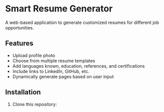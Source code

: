 
# Smart Resume Generator

A web-based application to generate customized resumes for different job opportunities.

## Features
- Upload profile photo
- Choose from multiple resume templates
- Add languages known, education, references, and certifications
- Include links to LinkedIn, GitHub, etc.
- Dynamically generate pages based on user input

## Installation
1. Clone this repository:
